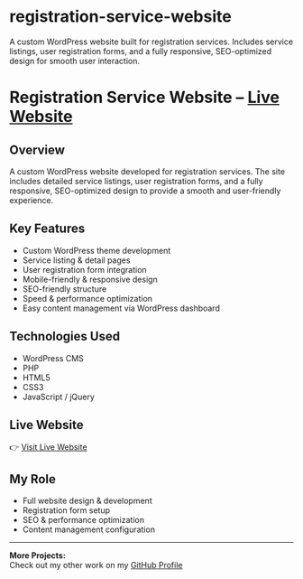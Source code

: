 # registration-service-website
A custom WordPress website built for registration services. Includes service listings, user registration forms, and a fully responsive, SEO-optimized design for smooth user interaction.
# Registration Service Website – [Live Website](https://trademarkwinners.com/ )

## Overview
A custom WordPress website developed for registration services. The site includes detailed service listings, user registration forms, and a fully responsive, SEO-optimized design to provide a smooth and user-friendly experience.

## Key Features
- Custom WordPress theme development
- Service listing & detail pages
- User registration form integration
- Mobile-friendly & responsive design
- SEO-friendly structure
- Speed & performance optimization
- Easy content management via WordPress dashboard

## Technologies Used
- WordPress CMS
- PHP
- HTML5
- CSS3
- JavaScript / jQuery

## Live Website
👉 [Visit Live Website](https://trademarkwinners.com/ )

## My Role
- Full website design & development
- Registration form setup
- SEO & performance optimization
- Content management configuration

---

**More Projects:**  
Check out my other work on my [GitHub Profile](https://github.com/UmerDev695)
